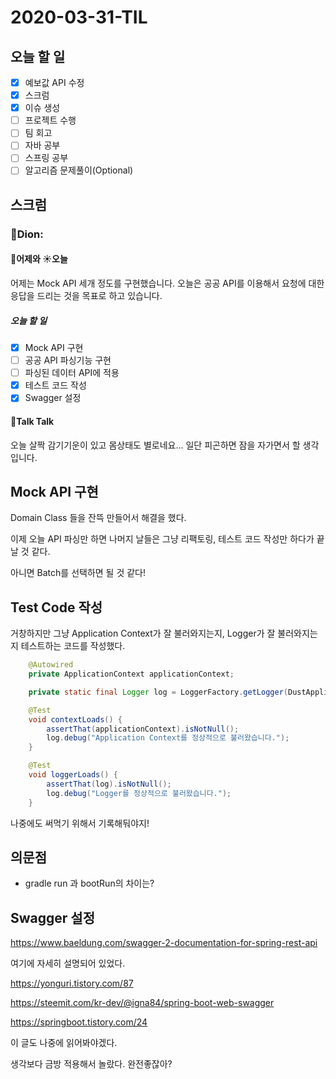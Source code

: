 # 2020-03-31-TIL

## 오늘 할 일

- [x] 예보값 API 수정
- [x] 스크럼
- [x] 이슈 생성
- [ ] 프로젝트 수행
- [ ] 팀 회고
- [ ] 자바 공부
- [ ] 스프링 공부
- [ ] 알고리즘 문제풀이(Optional)

## 스크럼

### 🎒Dion:

#### 🌝어제와 ☀️오늘

어제는 Mock API 세개 정도를 구현했습니다. 오늘은 공공 API를 이용해서 요청에 대한 응답을 드리는 것을 목표로 하고 있습니다.

##### 오늘 할 일

- [x] Mock API 구현
- [ ] 공공 API 파싱기능 구현
- [ ] 파싱된 데이터 API에 적용
- [x] 테스트 코드 작성
- [x] Swagger 설정

#### 📢Talk Talk

오늘 살짝 감기기운이 있고 몸상태도 별로네요... 일단 피곤하면 잠을 자가면서 할 생각입니다.

## Mock API 구현

Domain Class 들을 잔뜩 만들어서 해결을 했다.

이제 오늘 API 파싱만 하면 나머지 날들은 그냥 리팩토링, 테스트 코드 작성만 하다가 끝날 것 같다.

아니면 Batch를 선택하면 될 것 같다!

## Test Code 작성

거창하지만 그냥 Application Context가 잘 불러와지는지, Logger가 잘 불러와지는지 테스트하는 코드를 작성했다.

```java
    @Autowired
    private ApplicationContext applicationContext;

    private static final Logger log = LoggerFactory.getLogger(DustApplicationTests.class);

    @Test
    void contextLoads() {
        assertThat(applicationContext).isNotNull();
        log.debug("Application Context를 정상적으로 불러왔습니다.");
    }

    @Test
    void loggerLoads() {
        assertThat(log).isNotNull();
        log.debug("Logger를 정상적으로 불러왔습니다.");
    }
```

나중에도 써먹기 위해서 기록해둬야지!

## 의문점

- gradle run 과 bootRun의 차이는?

## Swagger 설정

https://www.baeldung.com/swagger-2-documentation-for-spring-rest-api

여기에 자세히 설명되어 있었다.

https://yonguri.tistory.com/87

https://steemit.com/kr-dev/@igna84/spring-boot-web-swagger

https://springboot.tistory.com/24

이 글도 나중에 읽어봐야겠다.

생각보다 금방 적용해서 놀랐다. 완전좋잖아?

